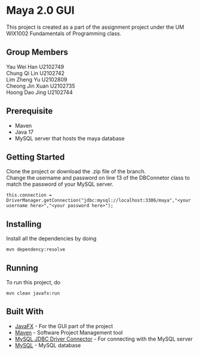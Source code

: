 # Maya 2.0 GUI
This project is created as a part of the assignment project under the UM WIX1002 Fundamentals of Programming class.

## Group Members
Yau Wei Han U2102749  
Chung Qi Lin U2102742  
Lim Zheng Yu U2102809  
Cheong Jin Xuan U2102735  
Hoong Dao Jing U2102744  

## Prerequisite
- Maven
- Java 17
- MySQL server that hosts the maya database

## Getting Started
Clone the project or download the .zip file of the branch.  
Change the username and password on line 13 of the DBConnetor class to match the password of your MySQL server.
```
this.connection = DriverManager.getConnection("jdbc:mysql://localhost:3306/maya","<your username here>","<your password here>");
```

## Installing
Install all the dependencies by doing
```
mvn dependency:resolve
```

## Running
To run this project, do
```
mvn clean javafx:run
```

## Built With
* [JavaFX](https://openjfx.io/) - For the GUI part of the project
* [Maven](https://maven.apache.org/) - Software Project Management tool
* [MySQL JDBC Driver Connector](https://dev.mysql.com/downloads/connector/j/) - For connecting with the MySQL server
* [MySQL](https://www.mysql.com/) - MySQL database
